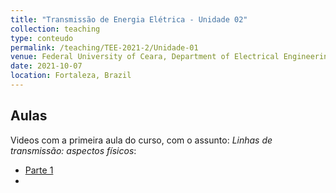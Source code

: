 ```yaml
---
title: "Transmissão de Energia Elétrica - Unidade 02"
collection: teaching
type: conteudo
permalink: /teaching/TEE-2021-2/Unidade-01
venue: Federal University of Ceara, Department of Electrical Engineering
date: 2021-10-07
location: Fortaleza, Brazil
---
```


## Aulas
Videos com a primeira aula do curso, com o assunto: *Linhas de transmissão: aspectos físicos*:
- [Parte 1](https://drive.google.com/file/d/1VckZVmr2Z5DJAordZWWaUYYet1X7A-5p/view?usp=sharing)
- <!-- 
- [Parte 2](https://drive.google.com/file/d/1ocvZ0xVxqbY3boxGrFNsk82kwU3_h0_7/view?usp=sharing)
- [Parte 3](https://drive.google.com/file/d/1-KOIcaOXgbYXlA9LbZFjBhJZqpOL4HJy/view?usp=sharing)
- [Parte 4](https://drive.google.com/file/d/18WVMOTRcqZj9S0OFj7eIu1QSI34AtvKC/view?usp=sharing)
- [Parte 5](https://drive.google.com/file/d/11z958LcckrRFd8Lg-vJaDKIGfP3ihICk/view?usp=sharing)
- [Parte 6](https://drive.google.com/file/d/1pcXemzp-SX9R2giXf1HJ9-kOYzbvycbC/view?usp=sharing)
- [Parte 7](https://drive.google.com/file/d/1jrxaGD0fGFjdsxbcytCBkWeJ_ziySKNv/view?usp=sharing)
- [Parte 8](https://drive.google.com/file/d/1F4cpcbsWpJUDHLs-PkKvwar1ngWYCAF3/view?usp=sharing) -->

## Textos
- [Instrodução aos sistemas elétricos de potência](https://drive.google.com/file/d/1sWtqHvRMO-DUn1ndWjgSNIC5HpT5_bWa/view?usp=sharing)

## Exercícios

## Links
